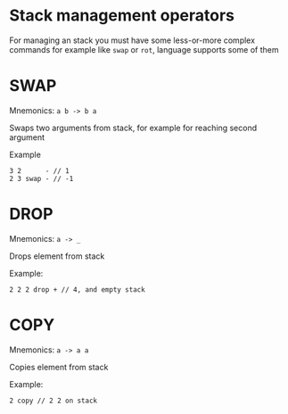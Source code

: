 # Stack management operators

For managing an stack you must have some less-or-more complex commands for example like `swap` or `rot`, language supports some of them


# SWAP
Mnemonics: `a b -> b a`

Swaps two arguments from stack, for example for reaching second argument

Example
```gofra
3 2      - // 1
2 3 swap - // -1
```

# DROP
Mnemonics: `a -> _`

Drops element from stack

Example:
```gofra
2 2 2 drop + // 4, and empty stack
```

# COPY
Mnemonics: `a -> a a`

Copies element from stack

Example:
```gofra
2 copy // 2 2 on stack
```